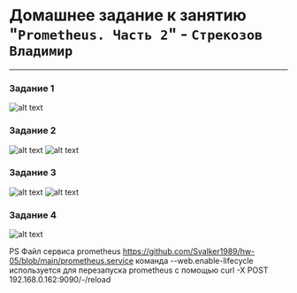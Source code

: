 # Домашнее задание к занятию "`Prometheus. Часть 2`" - `Стрекозов Владимир`
---
### Задание 1
![alt text](https://github.com/Svalker1989/hw-05/blob/main/Z1.PNG)
### Задание 2
![alt text](https://github.com/Svalker1989/hw-05/blob/main/Z1.PNG)
![alt text](https://github.com/Svalker1989/hw-05/blob/main/Z2_2.PNG)
### Задание 3
![alt text](https://github.com/Svalker1989/hw-05/blob/main/Z3_1.PNG)
![alt text](https://github.com/Svalker1989/hw-05/blob/main/Z3_2.PNG)
### Задание 4
![alt text](https://github.com/Svalker1989/hw-05/blob/main/Z4.PNG)

PS
Файл сервиса prometheus
https://github.com/Svalker1989/hw-05/blob/main/prometheus.service
команда --web.enable-lifecycle используется для перезапуска prometheus с помощью curl -X POST 192.168.0.162:9090/-/reload
